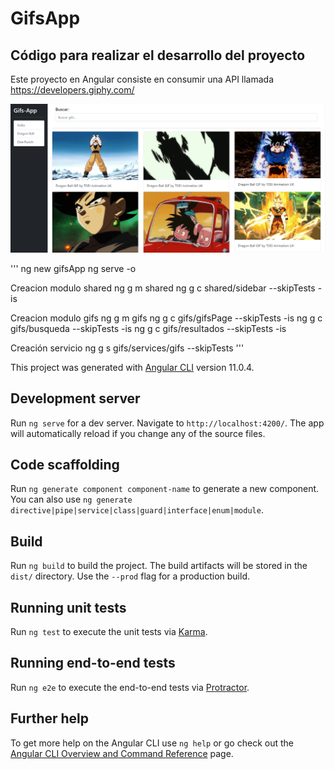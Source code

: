 # GifsApp

## Código para realizar el desarrollo del proyecto

Este proyecto en Angular consiste en consumir una API llamada https://developers.giphy.com/


![](images/1.png)


'''
ng new gifsApp
ng serve -o

Creacion modulo shared
ng g m shared 
ng g c shared/sidebar --skipTests -is 

Creacion modulo gifs
ng g m gifs
ng g c gifs/gifsPage --skipTests -is
ng g c gifs/busqueda --skipTests -is 
ng g c gifs/resultados --skipTests -is

Creación servicio 
ng g s gifs/services/gifs --skipTests 
'''





This project was generated with [Angular CLI](https://github.com/angular/angular-cli) version 11.0.4.

## Development server

Run `ng serve` for a dev server. Navigate to `http://localhost:4200/`. The app will automatically reload if you change any of the source files.

## Code scaffolding

Run `ng generate component component-name` to generate a new component. You can also use `ng generate directive|pipe|service|class|guard|interface|enum|module`.

## Build

Run `ng build` to build the project. The build artifacts will be stored in the `dist/` directory. Use the `--prod` flag for a production build.

## Running unit tests

Run `ng test` to execute the unit tests via [Karma](https://karma-runner.github.io).

## Running end-to-end tests

Run `ng e2e` to execute the end-to-end tests via [Protractor](http://www.protractortest.org/).

## Further help

To get more help on the Angular CLI use `ng help` or go check out the [Angular CLI Overview and Command Reference](https://angular.io/cli) page.


